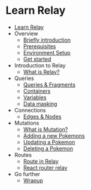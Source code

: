Learn Relay 
=============

* [Learn Relay](overview/cover.md)
* Overview
  * [Briefly introduction](overview/intro.md)
  * [Prerequisites](overview/prerequisites.md)
  * [Environment Setup](overview/environment-setup.md)
  * [Get started](overview/get-started.md)
* Introduction to Relay
  * [What is Relay?](introduction/what-is-relay.md)
* Queries
  * [Queries & Fragments](queries/queries-fragments.md)
  * [Containers](queries/containers.md)
  * [Variables](queries/variables.md)
  * [Data masking](queries/data-masking.md)
* Connections
  * [Edges & Nodes](connections/edges-nodes.md)
* Mutations
  * [What is Mutation?](mutations/what-is-mutation.md)
  * [Adding a new Pokemons](mutations/adding.md)
  * [Updating a Pokemon](mutations/updating.md)
  * [Deleting a Pokemon](mutations/deleting.md)
* Routes
  * [Route in Relay](routes/route-in-relay.md)
  * [React router relay](routes/react-router-relay.md)
* Go further
  * [Wrapup](go-further/wrapup.md)
